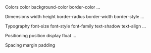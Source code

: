 Colors
    color
    background-color
    border-color
    ...

Dimensions
    width
    height
    border-radius
    border-width
    border-style
    ...

Typography
    font-size
    font-style
    font-family
    text-shadow
    text-align
    ...

Positioning
    position
    display
    float
    ...

Spacing
    margin
    padding